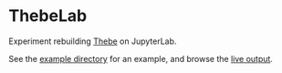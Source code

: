 # ThebeLab

Experiment rebuilding [Thebe](https://github.com/oreillymedia/thebe) on JupyterLab.

See the [example directory](example/) for an example, and browse the
[live output](https://minrk.github.io/thebelab/example/).

